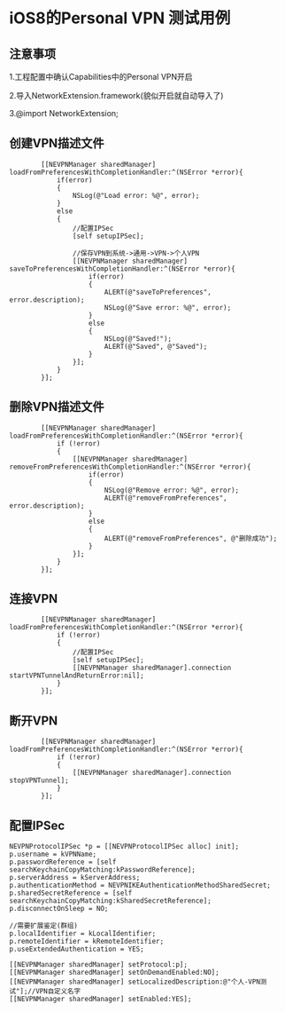 
iOS8的Personal VPN 测试用例 
===================================  
  
    
注意事项 
-----------------------------------  
1.工程配置中确认Capabilities中的Personal VPN开启

2.导入NetworkExtension.framework(貌似开启就自动导入了)

3.@import NetworkExtension;


创建VPN描述文件
---------------------------------

            [[NEVPNManager sharedManager] loadFromPreferencesWithCompletionHandler:^(NSError *error){
                if(error)
                {
                    NSLog(@"Load error: %@", error);
                }
                else
                {
                    //配置IPSec
                    [self setupIPSec];
                    
                    //保存VPN到系统->通用->VPN->个人VPN
                    [[NEVPNManager sharedManager] saveToPreferencesWithCompletionHandler:^(NSError *error){
                        if(error)
                        {
                            ALERT(@"saveToPreferences", error.description);
                            NSLog(@"Save error: %@", error);
                        }
                        else
                        {
                            NSLog(@"Saved!");
                            ALERT(@"Saved", @"Saved");
                        }
                    }];
                }
            }];



删除VPN描述文件
---------------------------------

            [[NEVPNManager sharedManager] loadFromPreferencesWithCompletionHandler:^(NSError *error){
                if (!error)
                {
                    [[NEVPNManager sharedManager] removeFromPreferencesWithCompletionHandler:^(NSError *error){
                        if(error)
                        {
                            NSLog(@"Remove error: %@", error);
                            ALERT(@"removeFromPreferences", error.description);
                        }
                        else
                        {
                            ALERT(@"removeFromPreferences", @"删除成功");
                        }
                    }];
                }
            }];



连接VPN
---------------------------------

            [[NEVPNManager sharedManager] loadFromPreferencesWithCompletionHandler:^(NSError *error){
                if (!error)
                {
                    //配置IPSec
                    [self setupIPSec];
                    [[NEVPNManager sharedManager].connection startVPNTunnelAndReturnError:nil];
                }
            }];



断开VPN
---------------------------------

            [[NEVPNManager sharedManager] loadFromPreferencesWithCompletionHandler:^(NSError *error){
                if (!error)
                {
                    [[NEVPNManager sharedManager].connection stopVPNTunnel];
                }
            }];


配置IPSec
---------------------------------

    NEVPNProtocolIPSec *p = [[NEVPNProtocolIPSec alloc] init];
    p.username = kVPNName;
    p.passwordReference = [self searchKeychainCopyMatching:kPasswordReference];
    p.serverAddress = kServerAddress;
    p.authenticationMethod = NEVPNIKEAuthenticationMethodSharedSecret;
    p.sharedSecretReference = [self searchKeychainCopyMatching:kSharedSecretReference];
    p.disconnectOnSleep = NO;
    
    //需要扩展鉴定(群组)
    p.localIdentifier = kLocalIdentifier;
    p.remoteIdentifier = kRemoteIdentifier;
    p.useExtendedAuthentication = YES;
    
    [[NEVPNManager sharedManager] setProtocol:p];
    [[NEVPNManager sharedManager] setOnDemandEnabled:NO];
    [[NEVPNManager sharedManager] setLocalizedDescription:@"个人-VPN测试"];//VPN自定义名字
    [[NEVPNManager sharedManager] setEnabled:YES];

